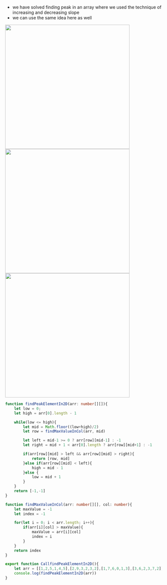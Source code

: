 - we have solved finding peak in an array where we used the technique of increasing and decreasing slope
- we can use the same idea here as well

<img width=400 height=400 src="https://github.com/user-attachments/assets/4830221d-829a-4ba0-8259-5b28fdc08875">

<img width=400 height=400 src="https://github.com/user-attachments/assets/501ada60-6c90-442d-9b14-af16fc0460cc">

<img width=400 height=400 src="https://github.com/user-attachments/assets/21e614a0-1535-4f44-bd5b-daf5bb792037">


```ts
function findPeakElementIn2D(arr: number[][]){
    let low = 0;
    let high = arr[0].length - 1

    while(low <= high){
        let mid = Math.floor((low+high)/2)
        let row = findMaxValueInCol(arr, mid)

        let left = mid-1 >= 0 ? arr[row][mid-1] : -1
        let right = mid + 1 < arr[0].length ? arr[row][mid+1] : -1

        if(arr[row][mid] > left && arr[row][mid] > right){
            return [row, mid]
        }else if(arr[row][mid] < left){
            high = mid - 1
        }else {
            low = mid + 1
        }
    }
    return [-1,-1]
}

function findMaxValueInCol(arr: number[][], col: number){
    let maxValue = -1
    let index = -1

    for(let i = 0; i < arr.length; i++){
        if(arr[i][col] > maxValue){
            maxValue = arr[i][col]
            index = i
        }
    }
    return index
}

export function CallfindPeakElementIn2D(){
    let arr = [[1,2,5,1,4,5],[2,9,3,2,3,2],[1,7,6,0,1,3],[3,6,2,3,7,2]]
    console.log(findPeakElementIn2D(arr))
}

```
